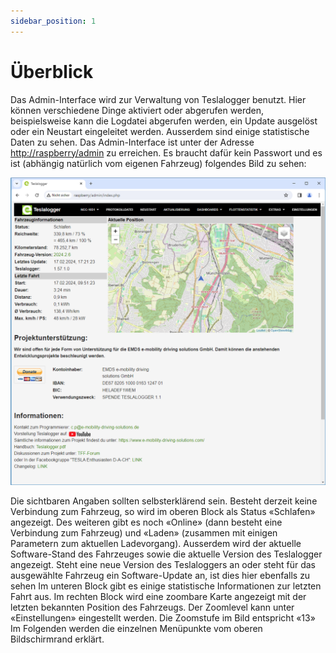 ```yaml
---
sidebar_position: 1
---
```

# Überblick

Das Admin-Interface wird zur Verwaltung von Teslalogger benutzt. Hier können verschiedene Dinge aktiviert oder abgerufen werden, beispielsweise kann die Logdatei abgerufen werden, ein Update ausgelöst oder ein Neustart eingeleitet werden. Ausserdem sind einige statistische Daten zu sehen.
Das Admin-Interface ist unter der Adresse [http://raspberry/admin](http://raspberry/admin) zu erreichen.
Es braucht dafür kein Passwort und es ist (abhängig natürlich vom eigenen Fahrzeug) folgendes Bild zu sehen:

![BILD](/img/admin-01.png)

Die sichtbaren Angaben sollten selbsterklärend sein. Besteht derzeit keine Verbindung zum Fahrzeug, so wird im oberen Block als Status «Schlafen» angezeigt. Des weiteren gibt es noch «Online» (dann besteht eine Verbindung zum Fahrzeug) und «Laden» (zusammen mit einigen Parametern zum aktuellen Ladevorgang). Ausserdem wird der aktuelle Software-Stand des Fahrzeuges sowie die aktuelle Version des Teslalogger angezeigt. Steht eine neue Version des Teslaloggers an oder steht für das ausgewählte Fahrzeug ein Software-Update an, ist dies hier ebenfalls zu sehen
Im unteren Block gibt es einige statistische Informationen zur letzten Fahrt aus.
Im rechten Block wird eine zoombare Karte angezeigt mit der letzten bekannten Position des Fahrzeugs. Der Zoomlevel kann unter «Einstellungen» eingestellt werden. Die Zoomstufe im Bild entspricht «13»
Im Folgenden werden die einzelnen Menüpunkte vom oberen Bildschirmrand erklärt.
